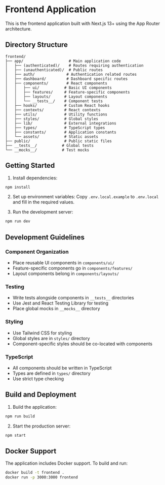 # Frontend Application

This is the frontend application built with Next.js 13+ using the App Router architecture.

## Directory Structure

```
frontend/
├── app/                    # Main application code
│   ├── (authenticated)/    # Routes requiring authentication
│   ├── (unauthenticated)/  # Public routes
│   ├── auth/              # Authentication related routes
│   ├── dashboard/         # Dashboard specific routes
│   ├── components/        # React components
│   │   ├── ui/           # Basic UI components
│   │   ├── features/     # Feature-specific components
│   │   ├── layouts/      # Layout components
│   │   └── __tests__/    # Component tests
│   ├── hooks/            # Custom React hooks
│   ├── contexts/         # React contexts
│   ├── utils/            # Utility functions
│   ├── styles/           # Global styles
│   ├── lib/              # External integrations
│   ├── types/            # TypeScript types
│   ├── constants/        # Application constants
│   └── assets/           # Static assets
├── public/               # Public static files
├── __tests__/           # Global tests
└── __mocks__/           # Test mocks
```

## Getting Started

1. Install dependencies:
```bash
npm install
```

2. Set up environment variables:
Copy `.env.local.example` to `.env.local` and fill in the required values.

3. Run the development server:
```bash
npm run dev
```

## Development Guidelines

### Component Organization
- Place reusable UI components in `components/ui/`
- Feature-specific components go in `components/features/`
- Layout components belong in `components/layouts/`

### Testing
- Write tests alongside components in `__tests__` directories
- Use Jest and React Testing Library for testing
- Place global mocks in `__mocks__` directory

### Styling
- Use Tailwind CSS for styling
- Global styles are in `styles/` directory
- Component-specific styles should be co-located with components

### TypeScript
- All components should be written in TypeScript
- Types are defined in `types/` directory
- Use strict type checking

## Build and Deployment

1. Build the application:
```bash
npm run build
```

2. Start the production server:
```bash
npm start
```

## Docker Support

The application includes Docker support. To build and run:

```bash
docker build -t frontend .
docker run -p 3000:3000 frontend
``` 